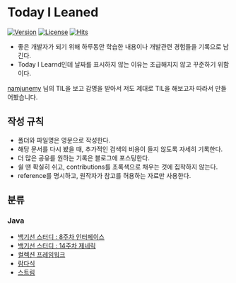 # Today I Leaned

[![Version](https://img.shields.io/badge/version-2022.2.14-red.svg)](./CHANGELOG)  [![License](https://img.shields.io/github/license/mashape/apistatus.svg)](./LICENSE)  [![Hits](https://hits.seeyoufarm.com/api/count/incr/badge.svg?url=https://github.com/Minzino/TIL)](https://hits.seeyoufarm.com/)

- 좋은 개발자가 되기 위해 하루동안 학습한 내용이나 개발관련 경험들을 기록으로 남긴다.
- Today I Learnd인데 날짜를 표시하지 않는 이유는 조급해지지 않고 꾸준하기 위함이다.

[namjunemy](https://github.com/namjunemy) 님의 TIL을 보고 감명을 받아서 저도 제대로 TIL을 해보고자 따라서 만들어봤습니다.

## 작성 규칙

- 폴더와 파일명은 영문으로 작성한다.
- 해당 문서를 다시 봤을 때, 추가적인 검색의 비용이 들지 않도록 자세히 기록한다.
- 더 많은 공유를 원하는 기록은 블로그에 포스팅한다.
- 쉴 땐 확실히 쉬고, contributions를 초록색으로 채우는 것에 집착하지 않는다.
- reference를 명시하고, 원작자가 참고를 허용하는 자료만 사용한다.

## 분류

### Java

- [백기선 스터디 : 8주차 인터페이스](Java/interface.md)
- [백기선 스터디 : 14주차 제네릭](Java/whiteStudy_generic.md)
- [컬렉션 프레임워크](Java/CollectionsFramework.md)
- [람다식](Java/lambda.md)
- [스트림](Java/Stream.md)
